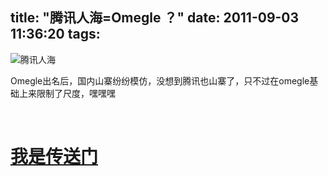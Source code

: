 title: "腾讯人海=Omegle ？"
date: 2011-09-03 11:36:20
tags:
---

![腾讯人海](http://renhai.qq.com/images/logo.jpg)

Omegle出名后，国内山寨纷纷模仿，没想到腾讯也山寨了，只不过在omegle基础上来限制了尺度，嘿嘿嘿
<p>&nbsp;

# [我是传送门](http://renhai.qq.com/chat.html?ver "我是传送门")